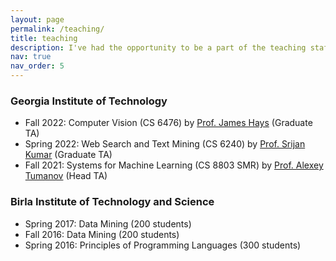 ```yaml
---
layout: page
permalink: /teaching/
title: teaching
description: I've had the opportunity to be a part of the teaching staff both during my graduate and undergraduate studies
nav: true
nav_order: 5
---
```


### Georgia Institute of Technology

- Fall   2022: Computer Vision (CS 6476) by [Prof. James Hays](https://faculty.cc.gatech.edu/~hays/) (Graduate TA)
- Spring 2022: Web Search and Text Mining (CS 6240) by [Prof. Srijan Kumar](https://faculty.cc.gatech.edu/~srijan/) (Graduate TA)
- Fall   2021: Systems for Machine Learning (CS 8803 SMR) by [Prof. Alexey Tumanov](https://faculty.cc.gatech.edu/~atumanov/) (Head TA)

### Birla Institute of Technology and Science

- Spring 2017: Data Mining (200 students)
- Fall   2016: Data Mining (200 students)
- Spring 2016: Principles of Programming Languages (300 students)
